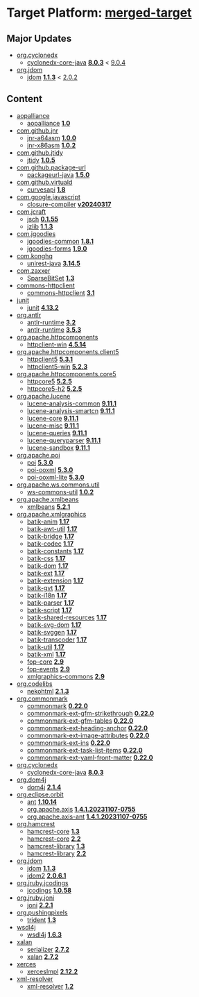# Target Platform: [merged-target](https://github.com/eclipse-orbit/orbit-simrel/blob/main/maven-bnd/tp/MavenBND.target)

## Major Updates
 - [org.cyclonedx](https://repo1.maven.org/maven2/org/cyclonedx/)
    - [cyclonedx-core-java](https://repo1.maven.org/maven2/org/cyclonedx/cyclonedx-core-java/) **[8.0.3](https://repo1.maven.org/maven2/org/cyclonedx/cyclonedx-core-java/8.0.3)** < [9.0.4](https://repo1.maven.org/maven2/org/cyclonedx/cyclonedx-core-java/9.0.4/)
 - [org.jdom](https://repo1.maven.org/maven2/org/jdom/)
    - [jdom](https://repo1.maven.org/maven2/org/jdom/jdom/) **[1.1.3](https://repo1.maven.org/maven2/org/jdom/jdom/1.1.3)** < [2.0.2](https://repo1.maven.org/maven2/org/jdom/jdom/2.0.2/)

## Content
 - [aopalliance](https://repo1.maven.org/maven2/aopalliance/)
    - [aopalliance](https://repo1.maven.org/maven2/aopalliance/aopalliance/) **[1.0](https://repo1.maven.org/maven2/aopalliance/aopalliance/1.0)**
 - [com.github.jnr](https://repo1.maven.org/maven2/com/github/jnr/)
    - [jnr-a64asm](https://repo1.maven.org/maven2/com/github/jnr/jnr-a64asm/) **[1.0.0](https://repo1.maven.org/maven2/com/github/jnr/jnr-a64asm/1.0.0)**
    - [jnr-x86asm](https://repo1.maven.org/maven2/com/github/jnr/jnr-x86asm/) **[1.0.2](https://repo1.maven.org/maven2/com/github/jnr/jnr-x86asm/1.0.2)**
 - [com.github.jtidy](https://repo1.maven.org/maven2/com/github/jtidy/)
    - [jtidy](https://repo1.maven.org/maven2/com/github/jtidy/jtidy/) **[1.0.5](https://repo1.maven.org/maven2/com/github/jtidy/jtidy/1.0.5)**
 - [com.github.package-url](https://repo1.maven.org/maven2/com/github/package-url/)
    - [packageurl-java](https://repo1.maven.org/maven2/com/github/package-url/packageurl-java/) **[1.5.0](https://repo1.maven.org/maven2/com/github/package-url/packageurl-java/1.5.0)**
 - [com.github.virtuald](https://repo1.maven.org/maven2/com/github/virtuald/)
    - [curvesapi](https://repo1.maven.org/maven2/com/github/virtuald/curvesapi/) **[1.8](https://repo1.maven.org/maven2/com/github/virtuald/curvesapi/1.8)**
 - [com.google.javascript](https://repo1.maven.org/maven2/com/google/javascript/)
    - [closure-compiler](https://repo1.maven.org/maven2/com/google/javascript/closure-compiler/) **[v20240317](https://repo1.maven.org/maven2/com/google/javascript/closure-compiler/v20240317)**
 - [com.jcraft](https://repo1.maven.org/maven2/com/jcraft/)
    - [jsch](https://repo1.maven.org/maven2/com/jcraft/jsch/) **[0.1.55](https://repo1.maven.org/maven2/com/jcraft/jsch/0.1.55)**
    - [jzlib](https://repo1.maven.org/maven2/com/jcraft/jzlib/) **[1.1.3](https://repo1.maven.org/maven2/com/jcraft/jzlib/1.1.3)**
 - [com.jgoodies](https://repo1.maven.org/maven2/com/jgoodies/)
    - [jgoodies-common](https://repo1.maven.org/maven2/com/jgoodies/jgoodies-common/) **[1.8.1](https://repo1.maven.org/maven2/com/jgoodies/jgoodies-common/1.8.1)**
    - [jgoodies-forms](https://repo1.maven.org/maven2/com/jgoodies/jgoodies-forms/) **[1.9.0](https://repo1.maven.org/maven2/com/jgoodies/jgoodies-forms/1.9.0)**
 - [com.konghq](https://repo1.maven.org/maven2/com/konghq/)
    - [unirest-java](https://repo1.maven.org/maven2/com/konghq/unirest-java/) **[3.14.5](https://repo1.maven.org/maven2/com/konghq/unirest-java/3.14.5)**
 - [com.zaxxer](https://repo1.maven.org/maven2/com/zaxxer/)
    - [SparseBitSet](https://repo1.maven.org/maven2/com/zaxxer/SparseBitSet/) **[1.3](https://repo1.maven.org/maven2/com/zaxxer/SparseBitSet/1.3)**
 - [commons-httpclient](https://repo1.maven.org/maven2/commons-httpclient/)
    - [commons-httpclient](https://repo1.maven.org/maven2/commons-httpclient/commons-httpclient/) **[3.1](https://repo1.maven.org/maven2/commons-httpclient/commons-httpclient/3.1)**
 - [junit](https://repo1.maven.org/maven2/junit/)
    - [junit](https://repo1.maven.org/maven2/junit/junit/) **[4.13.2](https://repo1.maven.org/maven2/junit/junit/4.13.2)**
 - [org.antlr](https://repo1.maven.org/maven2/org/antlr/)
    - [antlr-runtime](https://repo1.maven.org/maven2/org/antlr/antlr-runtime/) **[3.2](https://repo1.maven.org/maven2/org/antlr/antlr-runtime/3.2)**
    - [antlr-runtime](https://repo1.maven.org/maven2/org/antlr/antlr-runtime/) **[3.5.3](https://repo1.maven.org/maven2/org/antlr/antlr-runtime/3.5.3)**
 - [org.apache.httpcomponents](https://repo1.maven.org/maven2/org/apache/httpcomponents/)
    - [httpclient-win](https://repo1.maven.org/maven2/org/apache/httpcomponents/httpclient-win/) **[4.5.14](https://repo1.maven.org/maven2/org/apache/httpcomponents/httpclient-win/4.5.14)**
 - [org.apache.httpcomponents.client5](https://repo1.maven.org/maven2/org/apache/httpcomponents/client5/)
    - [httpclient5](https://repo1.maven.org/maven2/org/apache/httpcomponents/client5/httpclient5/) **[5.3.1](https://repo1.maven.org/maven2/org/apache/httpcomponents/client5/httpclient5/5.3.1)**
    - [httpclient5-win](https://repo1.maven.org/maven2/org/apache/httpcomponents/client5/httpclient5-win/) **[5.2.3](https://repo1.maven.org/maven2/org/apache/httpcomponents/client5/httpclient5-win/5.2.3)**
 - [org.apache.httpcomponents.core5](https://repo1.maven.org/maven2/org/apache/httpcomponents/core5/)
    - [httpcore5](https://repo1.maven.org/maven2/org/apache/httpcomponents/core5/httpcore5/) **[5.2.5](https://repo1.maven.org/maven2/org/apache/httpcomponents/core5/httpcore5/5.2.5)**
    - [httpcore5-h2](https://repo1.maven.org/maven2/org/apache/httpcomponents/core5/httpcore5-h2/) **[5.2.5](https://repo1.maven.org/maven2/org/apache/httpcomponents/core5/httpcore5-h2/5.2.5)**
 - [org.apache.lucene](https://repo1.maven.org/maven2/org/apache/lucene/)
    - [lucene-analysis-common](https://repo1.maven.org/maven2/org/apache/lucene/lucene-analysis-common/) **[9.11.1](https://repo1.maven.org/maven2/org/apache/lucene/lucene-analysis-common/9.11.1)**
    - [lucene-analysis-smartcn](https://repo1.maven.org/maven2/org/apache/lucene/lucene-analysis-smartcn/) **[9.11.1](https://repo1.maven.org/maven2/org/apache/lucene/lucene-analysis-smartcn/9.11.1)**
    - [lucene-core](https://repo1.maven.org/maven2/org/apache/lucene/lucene-core/) **[9.11.1](https://repo1.maven.org/maven2/org/apache/lucene/lucene-core/9.11.1)**
    - [lucene-misc](https://repo1.maven.org/maven2/org/apache/lucene/lucene-misc/) **[9.11.1](https://repo1.maven.org/maven2/org/apache/lucene/lucene-misc/9.11.1)**
    - [lucene-queries](https://repo1.maven.org/maven2/org/apache/lucene/lucene-queries/) **[9.11.1](https://repo1.maven.org/maven2/org/apache/lucene/lucene-queries/9.11.1)**
    - [lucene-queryparser](https://repo1.maven.org/maven2/org/apache/lucene/lucene-queryparser/) **[9.11.1](https://repo1.maven.org/maven2/org/apache/lucene/lucene-queryparser/9.11.1)**
    - [lucene-sandbox](https://repo1.maven.org/maven2/org/apache/lucene/lucene-sandbox/) **[9.11.1](https://repo1.maven.org/maven2/org/apache/lucene/lucene-sandbox/9.11.1)**
 - [org.apache.poi](https://repo1.maven.org/maven2/org/apache/poi/)
    - [poi](https://repo1.maven.org/maven2/org/apache/poi/poi/) **[5.3.0](https://repo1.maven.org/maven2/org/apache/poi/poi/5.3.0)**
    - [poi-ooxml](https://repo1.maven.org/maven2/org/apache/poi/poi-ooxml/) **[5.3.0](https://repo1.maven.org/maven2/org/apache/poi/poi-ooxml/5.3.0)**
    - [poi-ooxml-lite](https://repo1.maven.org/maven2/org/apache/poi/poi-ooxml-lite/) **[5.3.0](https://repo1.maven.org/maven2/org/apache/poi/poi-ooxml-lite/5.3.0)**
 - [org.apache.ws.commons.util](https://repo1.maven.org/maven2/org/apache/ws/commons/util/)
    - [ws-commons-util](https://repo1.maven.org/maven2/org/apache/ws/commons/util/ws-commons-util/) **[1.0.2](https://repo1.maven.org/maven2/org/apache/ws/commons/util/ws-commons-util/1.0.2)**
 - [org.apache.xmlbeans](https://repo1.maven.org/maven2/org/apache/xmlbeans/)
    - [xmlbeans](https://repo1.maven.org/maven2/org/apache/xmlbeans/xmlbeans/) **[5.2.1](https://repo1.maven.org/maven2/org/apache/xmlbeans/xmlbeans/5.2.1)**
 - [org.apache.xmlgraphics](https://repo1.maven.org/maven2/org/apache/xmlgraphics/)
    - [batik-anim](https://repo1.maven.org/maven2/org/apache/xmlgraphics/batik-anim/) **[1.17](https://repo1.maven.org/maven2/org/apache/xmlgraphics/batik-anim/1.17)**
    - [batik-awt-util](https://repo1.maven.org/maven2/org/apache/xmlgraphics/batik-awt-util/) **[1.17](https://repo1.maven.org/maven2/org/apache/xmlgraphics/batik-awt-util/1.17)**
    - [batik-bridge](https://repo1.maven.org/maven2/org/apache/xmlgraphics/batik-bridge/) **[1.17](https://repo1.maven.org/maven2/org/apache/xmlgraphics/batik-bridge/1.17)**
    - [batik-codec](https://repo1.maven.org/maven2/org/apache/xmlgraphics/batik-codec/) **[1.17](https://repo1.maven.org/maven2/org/apache/xmlgraphics/batik-codec/1.17)**
    - [batik-constants](https://repo1.maven.org/maven2/org/apache/xmlgraphics/batik-constants/) **[1.17](https://repo1.maven.org/maven2/org/apache/xmlgraphics/batik-constants/1.17)**
    - [batik-css](https://repo1.maven.org/maven2/org/apache/xmlgraphics/batik-css/) **[1.17](https://repo1.maven.org/maven2/org/apache/xmlgraphics/batik-css/1.17)**
    - [batik-dom](https://repo1.maven.org/maven2/org/apache/xmlgraphics/batik-dom/) **[1.17](https://repo1.maven.org/maven2/org/apache/xmlgraphics/batik-dom/1.17)**
    - [batik-ext](https://repo1.maven.org/maven2/org/apache/xmlgraphics/batik-ext/) **[1.17](https://repo1.maven.org/maven2/org/apache/xmlgraphics/batik-ext/1.17)**
    - [batik-extension](https://repo1.maven.org/maven2/org/apache/xmlgraphics/batik-extension/) **[1.17](https://repo1.maven.org/maven2/org/apache/xmlgraphics/batik-extension/1.17)**
    - [batik-gvt](https://repo1.maven.org/maven2/org/apache/xmlgraphics/batik-gvt/) **[1.17](https://repo1.maven.org/maven2/org/apache/xmlgraphics/batik-gvt/1.17)**
    - [batik-i18n](https://repo1.maven.org/maven2/org/apache/xmlgraphics/batik-i18n/) **[1.17](https://repo1.maven.org/maven2/org/apache/xmlgraphics/batik-i18n/1.17)**
    - [batik-parser](https://repo1.maven.org/maven2/org/apache/xmlgraphics/batik-parser/) **[1.17](https://repo1.maven.org/maven2/org/apache/xmlgraphics/batik-parser/1.17)**
    - [batik-script](https://repo1.maven.org/maven2/org/apache/xmlgraphics/batik-script/) **[1.17](https://repo1.maven.org/maven2/org/apache/xmlgraphics/batik-script/1.17)**
    - [batik-shared-resources](https://repo1.maven.org/maven2/org/apache/xmlgraphics/batik-shared-resources/) **[1.17](https://repo1.maven.org/maven2/org/apache/xmlgraphics/batik-shared-resources/1.17)**
    - [batik-svg-dom](https://repo1.maven.org/maven2/org/apache/xmlgraphics/batik-svg-dom/) **[1.17](https://repo1.maven.org/maven2/org/apache/xmlgraphics/batik-svg-dom/1.17)**
    - [batik-svggen](https://repo1.maven.org/maven2/org/apache/xmlgraphics/batik-svggen/) **[1.17](https://repo1.maven.org/maven2/org/apache/xmlgraphics/batik-svggen/1.17)**
    - [batik-transcoder](https://repo1.maven.org/maven2/org/apache/xmlgraphics/batik-transcoder/) **[1.17](https://repo1.maven.org/maven2/org/apache/xmlgraphics/batik-transcoder/1.17)**
    - [batik-util](https://repo1.maven.org/maven2/org/apache/xmlgraphics/batik-util/) **[1.17](https://repo1.maven.org/maven2/org/apache/xmlgraphics/batik-util/1.17)**
    - [batik-xml](https://repo1.maven.org/maven2/org/apache/xmlgraphics/batik-xml/) **[1.17](https://repo1.maven.org/maven2/org/apache/xmlgraphics/batik-xml/1.17)**
    - [fop-core](https://repo1.maven.org/maven2/org/apache/xmlgraphics/fop-core/) **[2.9](https://repo1.maven.org/maven2/org/apache/xmlgraphics/fop-core/2.9)**
    - [fop-events](https://repo1.maven.org/maven2/org/apache/xmlgraphics/fop-events/) **[2.9](https://repo1.maven.org/maven2/org/apache/xmlgraphics/fop-events/2.9)**
    - [xmlgraphics-commons](https://repo1.maven.org/maven2/org/apache/xmlgraphics/xmlgraphics-commons/) **[2.9](https://repo1.maven.org/maven2/org/apache/xmlgraphics/xmlgraphics-commons/2.9)**
 - [org.codelibs](https://repo1.maven.org/maven2/org/codelibs/)
    - [nekohtml](https://repo1.maven.org/maven2/org/codelibs/nekohtml/) **[2.1.3](https://repo1.maven.org/maven2/org/codelibs/nekohtml/2.1.3)**
 - [org.commonmark](https://repo1.maven.org/maven2/org/commonmark/)
    - [commonmark](https://repo1.maven.org/maven2/org/commonmark/commonmark/) **[0.22.0](https://repo1.maven.org/maven2/org/commonmark/commonmark/0.22.0)**
    - [commonmark-ext-gfm-strikethrough](https://repo1.maven.org/maven2/org/commonmark/commonmark-ext-gfm-strikethrough/) **[0.22.0](https://repo1.maven.org/maven2/org/commonmark/commonmark-ext-gfm-strikethrough/0.22.0)**
    - [commonmark-ext-gfm-tables](https://repo1.maven.org/maven2/org/commonmark/commonmark-ext-gfm-tables/) **[0.22.0](https://repo1.maven.org/maven2/org/commonmark/commonmark-ext-gfm-tables/0.22.0)**
    - [commonmark-ext-heading-anchor](https://repo1.maven.org/maven2/org/commonmark/commonmark-ext-heading-anchor/) **[0.22.0](https://repo1.maven.org/maven2/org/commonmark/commonmark-ext-heading-anchor/0.22.0)**
    - [commonmark-ext-image-attributes](https://repo1.maven.org/maven2/org/commonmark/commonmark-ext-image-attributes/) **[0.22.0](https://repo1.maven.org/maven2/org/commonmark/commonmark-ext-image-attributes/0.22.0)**
    - [commonmark-ext-ins](https://repo1.maven.org/maven2/org/commonmark/commonmark-ext-ins/) **[0.22.0](https://repo1.maven.org/maven2/org/commonmark/commonmark-ext-ins/0.22.0)**
    - [commonmark-ext-task-list-items](https://repo1.maven.org/maven2/org/commonmark/commonmark-ext-task-list-items/) **[0.22.0](https://repo1.maven.org/maven2/org/commonmark/commonmark-ext-task-list-items/0.22.0)**
    - [commonmark-ext-yaml-front-matter](https://repo1.maven.org/maven2/org/commonmark/commonmark-ext-yaml-front-matter/) **[0.22.0](https://repo1.maven.org/maven2/org/commonmark/commonmark-ext-yaml-front-matter/0.22.0)**
 - [org.cyclonedx](https://repo1.maven.org/maven2/org/cyclonedx/)
    - [cyclonedx-core-java](https://repo1.maven.org/maven2/org/cyclonedx/cyclonedx-core-java/) **[8.0.3](https://repo1.maven.org/maven2/org/cyclonedx/cyclonedx-core-java/8.0.3)**
 - [org.dom4j](https://repo1.maven.org/maven2/org/dom4j/)
    - [dom4j](https://repo1.maven.org/maven2/org/dom4j/dom4j/) **[2.1.4](https://repo1.maven.org/maven2/org/dom4j/dom4j/2.1.4)**
 - [org.eclipse.orbit](https://repo.eclipse.org/content/repositories/orbit-approved-artifacts/org/eclipse/orbit/)
    - [ant](https://repo.eclipse.org/content/repositories/orbit-approved-artifacts/org/eclipse/orbit/ant/) **[1.10.14](https://repo.eclipse.org/content/repositories/orbit-approved-artifacts/org/eclipse/orbit/ant/1.10.14)**
    - [org.apache.axis](https://repo.eclipse.org/content/repositories/orbit-approved-artifacts/org/eclipse/orbit/org.apache.axis/) **[1.4.1.20231107-0755](https://repo.eclipse.org/content/repositories/orbit-approved-artifacts/org/eclipse/orbit/org.apache.axis/1.4.1.20231107-0755)**
    - [org.apache.axis-ant](https://repo.eclipse.org/content/repositories/orbit-approved-artifacts/org/eclipse/orbit/org.apache.axis-ant/) **[1.4.1.20231107-0755](https://repo.eclipse.org/content/repositories/orbit-approved-artifacts/org/eclipse/orbit/org.apache.axis-ant/1.4.1.20231107-0755)**
 - [org.hamcrest](https://repo1.maven.org/maven2/org/hamcrest/)
    - [hamcrest-core](https://repo1.maven.org/maven2/org/hamcrest/hamcrest-core/) **[1.3](https://repo1.maven.org/maven2/org/hamcrest/hamcrest-core/1.3)**
    - [hamcrest-core](https://repo1.maven.org/maven2/org/hamcrest/hamcrest-core/) **[2.2](https://repo1.maven.org/maven2/org/hamcrest/hamcrest-core/2.2)**
    - [hamcrest-library](https://repo1.maven.org/maven2/org/hamcrest/hamcrest-library/) **[1.3](https://repo1.maven.org/maven2/org/hamcrest/hamcrest-library/1.3)**
    - [hamcrest-library](https://repo1.maven.org/maven2/org/hamcrest/hamcrest-library/) **[2.2](https://repo1.maven.org/maven2/org/hamcrest/hamcrest-library/2.2)**
 - [org.jdom](https://repo1.maven.org/maven2/org/jdom/)
    - [jdom](https://repo1.maven.org/maven2/org/jdom/jdom/) **[1.1.3](https://repo1.maven.org/maven2/org/jdom/jdom/1.1.3)**
    - [jdom2](https://repo1.maven.org/maven2/org/jdom/jdom2/) **[2.0.6.1](https://repo1.maven.org/maven2/org/jdom/jdom2/2.0.6.1)**
 - [org.jruby.jcodings](https://repo1.maven.org/maven2/org/jruby/jcodings/)
    - [jcodings](https://repo1.maven.org/maven2/org/jruby/jcodings/jcodings/) **[1.0.58](https://repo1.maven.org/maven2/org/jruby/jcodings/jcodings/1.0.58)**
 - [org.jruby.joni](https://repo1.maven.org/maven2/org/jruby/joni/)
    - [joni](https://repo1.maven.org/maven2/org/jruby/joni/joni/) **[2.2.1](https://repo1.maven.org/maven2/org/jruby/joni/joni/2.2.1)**
 - [org.pushingpixels](https://repo1.maven.org/maven2/org/pushingpixels/)
    - [trident](https://repo1.maven.org/maven2/org/pushingpixels/trident/) **[1.3](https://repo1.maven.org/maven2/org/pushingpixels/trident/1.3)**
 - [wsdl4j](https://repo1.maven.org/maven2/wsdl4j/)
    - [wsdl4j](https://repo1.maven.org/maven2/wsdl4j/wsdl4j/) **[1.6.3](https://repo1.maven.org/maven2/wsdl4j/wsdl4j/1.6.3)**
 - [xalan](https://repo1.maven.org/maven2/xalan/)
    - [serializer](https://repo1.maven.org/maven2/xalan/serializer/) **[2.7.2](https://repo1.maven.org/maven2/xalan/serializer/2.7.2)**
    - [xalan](https://repo1.maven.org/maven2/xalan/xalan/) **[2.7.2](https://repo1.maven.org/maven2/xalan/xalan/2.7.2)**
 - [xerces](https://repo1.maven.org/maven2/xerces/)
    - [xercesImpl](https://repo1.maven.org/maven2/xerces/xercesImpl/) **[2.12.2](https://repo1.maven.org/maven2/xerces/xercesImpl/2.12.2)**
 - [xml-resolver](https://repo1.maven.org/maven2/xml-resolver/)
    - [xml-resolver](https://repo1.maven.org/maven2/xml-resolver/xml-resolver/) **[1.2](https://repo1.maven.org/maven2/xml-resolver/xml-resolver/1.2)**
